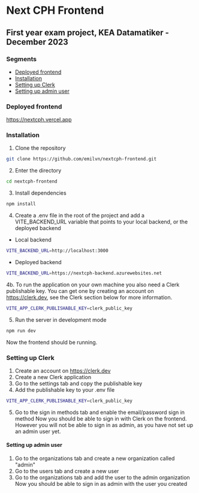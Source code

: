 # Next CPH Frontend
## First year exam project, KEA Datamatiker - December 2023

### Segments
- [Deployed frontend](#deployed-frontend)
- [Installation](#installation)
- [Setting up Clerk](#setting-up-clerk)
- [Setting up admin user](#setting-up-admin-user)

### Deployed frontend
https://nextcph.vercel.app

### Installation
1. Clone the repository
```bash
git clone https://github.com/emilvn/nextcph-frontend.git
```
2. Enter the directory
```bash
cd nextcph-frontend
```
3. Install dependencies
```bash
npm install
```
4. Create a .env file in the root of the project and add a VITE_BACKEND_URL variable that points to your local backend, or the deployed backend
- Local backend
```bash
VITE_BACKEND_URL=http://localhost:3000
```
- Deployed backend
```bash
VITE_BACKEND_URL=https://nextcph-backend.azurewebsites.net
```
4b. To run the application on your own machine you also need a Clerk publishable key. You can get one by creating an account on https://clerk.dev, see the Clerk section below for more information.
```bash
VITE_APP_CLERK_PUBLISHABLE_KEY=clerk_public_key
```
5. Run the server in development mode
```bash
npm run dev
```

Now the frontend should be running.

### Setting up Clerk
1. Create an account on https://clerk.dev
2. Create a new Clerk application
3. Go to the settings tab and copy the publishable key
4. Add the publishable key to your .env file
```bash
VITE_APP_CLERK_PUBLISHABLE_KEY=clerk_public_key
```
5. Go to the sign in methods tab and enable the email/password sign in method
Now you should be able to sign in with Clerk on the frontend. However you will not be able to sign in as admin, as you have not set up an admin user yet.

#### Setting up admin user
1. Go to the organizations tab and create a new organization called "admin"
2. Go to the users tab and create a new user
3. Go to the organizations tab and add the user to the admin organization
Now you should be able to sign in as admin with the user you created

